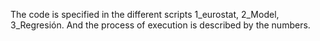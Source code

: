 The code is specified in the different scripts 1_eurostat, 2_Model, 3_Regresión. And the process of execution is described by the numbers.
